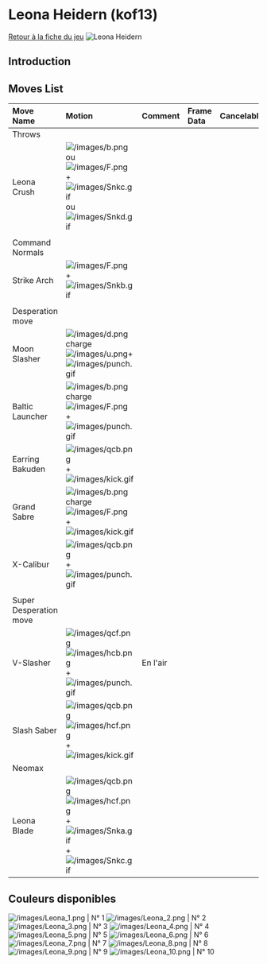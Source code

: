 # Leona Heidern (kof13)

[Retour à la fiche du
jeu](http://basgrospoing.fr/wiki/index.php?title=The_King_of_Fighters_XIII)
![Leona Heidern](/images/Leonakof13.gif "Leona Heidern")

## Introduction

## Moves List

| Move Name              | Motion                                                                                                                                                          | Comment  | Frame Data | Cancelable | Damage LOW/HIGH/EX |
|:-----------------------|:----------------------------------------------------------------------------------------------------------------------------------------------------------------|:---------|:-----------|:-----------|:-------------------|
| Throws                 |                                                                                                                                                                 |          |            |            |                    |
| Leona Crush            | ![](/images/b.png "/images/b.png") ou ![](/images/F.png "/images/F.png") + ![](/images/Snkc.gif "/images/Snkc.gif") ou ![](/images/Snkd.gif "/images/Snkd.gif") |          |            |            | 100                |
|                        |                                                                                                                                                                 |          |            |            |                    |
| Command Normals        |                                                                                                                                                                 |          |            |            |                    |
| Strike Arch            | ![](/images/F.png "/images/F.png") + ![](/images/Snkb.gif "/images/Snkb.gif")                                                                                   |          |            |            |                    |
|                        |                                                                                                                                                                 |          |            |            |                    |
| Desperation move       |                                                                                                                                                                 |          |            |            |                    |
| Moon Slasher           | ![](/images/d.png "/images/d.png")charge![](/images/u.png "/images/u.png")+ ![](/images/punch.gif "/images/punch.gif")                                          |          |            |            |                    |
| Baltic Launcher        | ![](/images/b.png "/images/b.png")charge![](/images/F.png "/images/F.png") +![](/images/punch.gif "/images/punch.gif")                                          |          |            |            |                    |
| Earring Bakuden        | ![](/images/qcb.png "/images/qcb.png") +![](/images/kick.gif "/images/kick.gif")                                                                                |          |            |            |                    |
| Grand Sabre            | ![](/images/b.png "/images/b.png")charge![](/images/F.png "/images/F.png") + ![](/images/kick.gif "/images/kick.gif")                                           |          |            |            |                    |
| X-Calibur              | ![](/images/qcb.png "/images/qcb.png") +![](/images/punch.gif "/images/punch.gif")                                                                              |          |            |            |                    |
|                        |                                                                                                                                                                 |          |            |            |                    |
| Super Desperation move |                                                                                                                                                                 |          |            |            |                    |
| V-Slasher              | ![](/images/qcf.png "/images/qcf.png")![](/images/hcb.png "/images/hcb.png") + ![](/images/punch.gif "/images/punch.gif")                                       | En l'air |            |            |                    |
| Slash Saber            | ![](/images/qcb.png "/images/qcb.png")![](/images/hcf.png "/images/hcf.png") + ![](/images/kick.gif "/images/kick.gif")                                         |          |            |            |                    |
| Neomax                 |                                                                                                                                                                 |          |            |            |                    |
| Leona Blade            | ![](/images/qcb.png "/images/qcb.png")![](/images/hcf.png "/images/hcf.png")+ ![](/images/Snka.gif "/images/Snka.gif")+![](/images/Snkc.gif "/images/Snkc.gif") |          |            |            |                    |

## Couleurs disponibles

![](/images/Leona_1.png "/images/Leona_1.png") \| N° 1
![](/images/Leona_2.png "/images/Leona_2.png") \| N° 2
![](/images/Leona_3.png "/images/Leona_3.png") \| N° 3
![](/images/Leona_4.png "/images/Leona_4.png") \| N° 4
![](/images/Leona_5.png "/images/Leona_5.png") \| N° 5
![](/images/Leona_6.png "/images/Leona_6.png") \| N° 6
![](/images/Leona_7.png "/images/Leona_7.png") \| N° 7
![](/images/Leona_8.png "/images/Leona_8.png") \| N° 8
![](/images/Leona_9.png "/images/Leona_9.png") \| N° 9
![](/images/Leona_10.png "/images/Leona_10.png") \| N° 10
